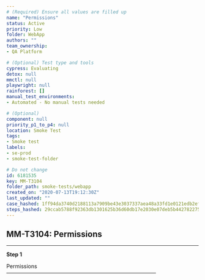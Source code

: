```yaml
---
# (Required) Ensure all values are filled up
name: "Permissions"
status: Active
priority: Low
folder: WebApp
authors: ""
team_ownership: 
- QA Platform

# (Optional) Test type and tools
cypress: Evaluating
detox: null
mmctl: null
playwright: null
rainforest: []
manual_test_environments: 
- Automated - No manual tests needed

# (Optional)
component: null
priority_p1_to_p4: null
location: Smoke Test
tags: 
- Smoke test
labels: 
- se-prod
- smoke-test-folder

# Do not change
id: 6181535
key: MM-T3104
folder_path: smoke-tests/webapp
created_on: "2020-07-13T19:12:30Z"
last_updated: ""
case_hashed: 1ff94da3740d2188113a7909be43e3037337aea48a33fd1e0121edb2ef33a576846394b5c36fa826d3bd1944b9c056d3
steps_hashed: 29ccab5788f92363db1301625b36d60db17e2030e07deb5b442782275d31c5fe25da6f6bca75afdc410a0bf095c12138
---
```


## MM-T3104: Permissions

---

**Step 1**

Permissions\
————————————————————————————
